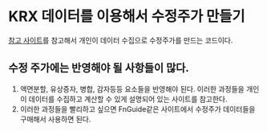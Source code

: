 # KRX 데이터를 이용해서 수정주가 만들기
[참고 사이트](https://leesunkyu94.github.io/data%20만들기/make_adj_data/#)를 참고해서 개인이 데이터 수집으로 수정주가를 만드는 코드이다.

## 수정 주가에는 반영해야 될 사항들이 많다.
1. 액면분할, 유상증자, 병합, 감자등등 요소들을 반영해야 된다. 이러한 과정들을 개인이 데이터를 수집하고 계산할 수 있게 설명되어 있는 사이트를 참고한다. 
2. 이러한 과정들을 빨리하고 싶으면 FnGuide같은 사이트에서 수정주가 데이터들을 구매해서 사용하면 된다.
